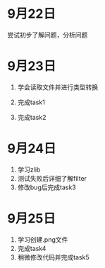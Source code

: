 # 9月22日

尝试初步了解问题，分析问题

# 9月23日

1. 学会读取文件并进行类型转换

2. 完成task1

3. 完成task2

# 9月24日

1. 学习zlib
2. 测试失败后详细了解filter
3. 修改bug后完成task3

# 9月25日

1. 学习创建.png文件
2. 完成task4
3. 稍微修改代码并完成task5

